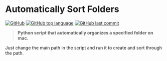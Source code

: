 # Automatically Sort Folders
[![GitHub](https://img.shields.io/github/license/jacobmannix/auto-sort-folders?color=blue)](LICENSE)
[![GitHub top language](https://img.shields.io/github/languages/top/jacobmannix/auto-sort-folders)](https://github.com/JacobMannix/auto-sort-folders)
[![GitHub last commit](https://img.shields.io/github/last-commit/jacobmannix/auto-sort-folders)](https://github.com/JacobMannix/auto-sort-folders/commits/master)

> <b> Python script that automatically organizes a specified folder on mac. </b>

Just change the main path in the script and run it to create and sort through the path.

